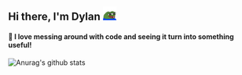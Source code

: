 ## Hi there, I'm Dylan ![peepoHappy](https://github.com/DylanBarratt/DylanBarratt/blob/master/peepoHappy.png "peepoHappy") 
#### 🔧 I love messing around with code and seeing it turn into something useful!

![Anurag's github stats](https://github-readme-stats.vercel.app/api?username=dylanbarratt&count_private=true)
